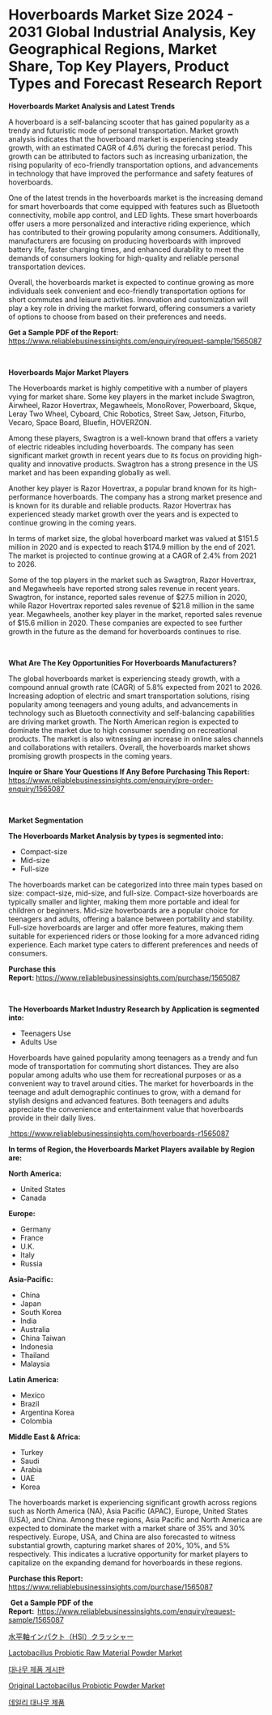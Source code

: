 <p><h1>Hoverboards Market Size 2024 - 2031 Global Industrial Analysis, Key Geographical Regions, Market Share, Top Key Players, Product Types and Forecast Research Report</h1></p><p><strong>Hoverboards Market Analysis and Latest Trends</strong></p>
<p><p>A hoverboard is a self-balancing scooter that has gained popularity as a trendy and futuristic mode of personal transportation. Market growth analysis indicates that the hoverboard market is experiencing steady growth, with an estimated CAGR of 4.6% during the forecast period. This growth can be attributed to factors such as increasing urbanization, the rising popularity of eco-friendly transportation options, and advancements in technology that have improved the performance and safety features of hoverboards.</p><p>One of the latest trends in the hoverboards market is the increasing demand for smart hoverboards that come equipped with features such as Bluetooth connectivity, mobile app control, and LED lights. These smart hoverboards offer users a more personalized and interactive riding experience, which has contributed to their growing popularity among consumers. Additionally, manufacturers are focusing on producing hoverboards with improved battery life, faster charging times, and enhanced durability to meet the demands of consumers looking for high-quality and reliable personal transportation devices.</p><p>Overall, the hoverboards market is expected to continue growing as more individuals seek convenient and eco-friendly transportation options for short commutes and leisure activities. Innovation and customization will play a key role in driving the market forward, offering consumers a variety of options to choose from based on their preferences and needs.</p></p>
<p><strong>Get a Sample PDF of the Report:&nbsp;</strong> <a href="https://www.reliablebusinessinsights.com/enquiry/request-sample/1565087">https://www.reliablebusinessinsights.com/enquiry/request-sample/1565087</a></p>
<p>&nbsp;</p>
<p><strong>Hoverboards Major Market Players</strong></p>
<p><p>The Hoverboards market is highly competitive with a number of players vying for market share. Some key players in the market include Swagtron, Airwheel, Razor Hovertrax, Megawheels, MonoRover, Powerboard, Skque, Leray Two Wheel, Cyboard, Chic Robotics, Street Saw, Jetson, Fiturbo, Vecaro, Space Board, Bluefin, HOVERZON.</p><p>Among these players, Swagtron is a well-known brand that offers a variety of electric rideables including hoverboards. The company has seen significant market growth in recent years due to its focus on providing high-quality and innovative products. Swagtron has a strong presence in the US market and has been expanding globally as well.</p><p>Another key player is Razor Hovertrax, a popular brand known for its high-performance hoverboards. The company has a strong market presence and is known for its durable and reliable products. Razor Hovertrax has experienced steady market growth over the years and is expected to continue growing in the coming years.</p><p>In terms of market size, the global hoverboard market was valued at $151.5 million in 2020 and is expected to reach $174.9 million by the end of 2021. The market is projected to continue growing at a CAGR of 2.4% from 2021 to 2026.</p><p>Some of the top players in the market such as Swagtron, Razor Hovertrax, and Megawheels have reported strong sales revenue in recent years. Swagtron, for instance, reported sales revenue of $27.5 million in 2020, while Razor Hovertrax reported sales revenue of $21.8 million in the same year. Megawheels, another key player in the market, reported sales revenue of $15.6 million in 2020. These companies are expected to see further growth in the future as the demand for hoverboards continues to rise.</p></p>
<p>&nbsp;</p>
<p><strong>What Are The Key Opportunities For Hoverboards Manufacturers?</strong></p>
<p><p>The global hoverboards market is experiencing steady growth, with a compound annual growth rate (CAGR) of 5.8% expected from 2021 to 2026. Increasing adoption of electric and smart transportation solutions, rising popularity among teenagers and young adults, and advancements in technology such as Bluetooth connectivity and self-balancing capabilities are driving market growth. The North American region is expected to dominate the market due to high consumer spending on recreational products. The market is also witnessing an increase in online sales channels and collaborations with retailers. Overall, the hoverboards market shows promising growth prospects in the coming years.</p></p>
<p><strong>Inquire or Share Your Questions If Any Before Purchasing This Report:</strong> <a href="https://www.reliablebusinessinsights.com/enquiry/pre-order-enquiry/1565087">https://www.reliablebusinessinsights.com/enquiry/pre-order-enquiry/1565087</a></p>
<p>&nbsp;</p>
<p><strong>Market Segmentation</strong></p>
<p><strong>The Hoverboards Market Analysis by types is segmented into:</strong></p>
<p><ul><li>Compact-size</li><li>Mid-size</li><li>Full-size</li></ul></p>
<p><p>The hoverboards market can be categorized into three main types based on size: compact-size, mid-size, and full-size. Compact-size hoverboards are typically smaller and lighter, making them more portable and ideal for children or beginners. Mid-size hoverboards are a popular choice for teenagers and adults, offering a balance between portability and stability. Full-size hoverboards are larger and offer more features, making them suitable for experienced riders or those looking for a more advanced riding experience. Each market type caters to different preferences and needs of consumers.</p></p>
<p><strong>Purchase this Report:&nbsp;</strong><a href="https://www.reliablebusinessinsights.com/purchase/1565087">https://www.reliablebusinessinsights.com/purchase/1565087</a></p>
<p>&nbsp;</p>
<p><strong>The Hoverboards Market Industry Research by Application is segmented into:</strong></p>
<p><ul><li>Teenagers Use</li><li>Adults Use</li></ul></p>
<p><p>Hoverboards have gained popularity among teenagers as a trendy and fun mode of transportation for commuting short distances. They are also popular among adults who use them for recreational purposes or as a convenient way to travel around cities. The market for hoverboards in the teenage and adult demographic continues to grow, with a demand for stylish designs and advanced features. Both teenagers and adults appreciate the convenience and entertainment value that hoverboards provide in their daily lives.</p></p>
<p><a href="https://www.reliablebusinessinsights.com/hoverboards-r1565087">&nbsp;https://www.reliablebusinessinsights.com/hoverboards-r1565087</a></p>
<p><strong>In terms of Region, the Hoverboards Market Players available by Region are:</strong></p>
<p>
    <p> <strong> North America: </strong>
        <ul>
            <li>United States</li>
            <li>Canada</li>
        </ul>
        </p> 
    <p> <strong> Europe: </strong>
        <ul>
            <li>Germany</li>
            <li>France</li>
            <li>U.K.</li>
            <li>Italy</li>
            <li>Russia</li>
        </ul>
        </p> 
    <p> <strong> Asia-Pacific: </strong>
        <ul>
            <li>China</li>
            <li>Japan</li>
            <li>South Korea</li>
            <li>India</li>
            <li>Australia</li>
            <li>China Taiwan</li>
            <li>Indonesia</li>
            <li>Thailand</li>
            <li>Malaysia</li>
        </ul>
        </p> 
    <p> <strong> Latin America: </strong>
        <ul>
            <li>Mexico</li>
            <li>Brazil</li>
            <li>Argentina Korea</li>
            <li>Colombia</li>
        </ul>
        </p> 
    <p> <strong> Middle East & Africa: </strong>
        <ul>
            <li>Turkey</li>
            <li>Saudi</li>
            <li>Arabia</li>
            <li>UAE</li>
            <li>Korea</li>
        </ul>
    </p>
    </p>
<p><p>The hoverboards market is experiencing significant growth across regions such as North America (NA), Asia Pacific (APAC), Europe, United States (USA), and China. Among these regions, Asia Pacific and North America are expected to dominate the market with a market share of 35% and 30% respectively. Europe, USA, and China are also forecasted to witness substantial growth, capturing market shares of 20%, 10%, and 5% respectively. This indicates a lucrative opportunity for market players to capitalize on the expanding demand for hoverboards in these regions.</p></p>
<p><strong>Purchase this Report: </strong><a href="https://www.reliablebusinessinsights.com/purchase/1565087">https://www.reliablebusinessinsights.com/purchase/1565087</a></p>
<p>&nbsp;<strong>Get a Sample PDF of the Report:&nbsp;&nbsp;</strong><a href="https://www.reliablebusinessinsights.com/enquiry/request-sample/1565087">https://www.reliablebusinessinsights.com/enquiry/request-sample/1565087</a></p>
<p><strong></strong></p>
<p><p><a href="https://medium.com/@chelsealowe1964/%E6%AC%A1%E3%81%AE%E6%96%87%E7%AB%A0%E3%82%92%E6%97%A5%E6%9C%AC%E8%AA%9E%E3%81%AB%E7%BF%BB%E8%A8%B3%E3%81%97%E3%81%BE%E3%81%99-%E6%B0%B4%E5%B9%B3%E3%82%B7%E3%83%A3%E3%83%95%E3%83%88%E3%82%A4%E3%83%B3%E3%83%91%E3%82%AF%E3%83%88-hsi-%E3%82%AF%E3%83%A9%E3%83%83%E3%82%B7%E3%83%A3%E3%83%BC%E3%81%AE%E4%B8%96%E7%95%8C%E5%B8%82%E5%A0%B4-%E3%82%BF%E3%82%A4%E3%83%97-%E3%82%A2%E3%83%97%E3%83%AA%E3%82%B1%E3%83%BC%E3%82%B7%E3%83%A7%E3%83%B3-%E5%B8%82%E5%A0%B4%E3%83%97%E3%83%AC%E3%82%A4%E3%83%A4%E3%83%BC-%E5%9C%B0%E5%9F%9F%E5%88%A5%E6%88%90%E9%95%B7%E5%88%86%E6%9E%90-%E3%81%8A%E3%82%88%E3%81%B3%E5%B0%86%E6%9D%A5%E3%81%AE%E3%82%B7%E3%83%8A%E3%83%AA%E3%82%AA-2024%E5%B9%B4-2031%E5%B9%B4-4e2c92b337cd">水平軸インパクト（HSI）クラッシャー</a></p><p><a href="https://github.com/Sinjinluong3e0awx2m195k76/Market-Research-Report-List-3/blob/main/lactobacillus-probiotic-raw-material-powder-market.md">Lactobacillus Probiotic Raw Material Powder Market</a></p><p><a href="https://github.com/GabrielBlanda5656/Market-Research-Report-List-2/blob/main/1951461147041.md">대나무 제품 게시판</a></p><p><a href="https://github.com/shotows/Market-Research-Report-List-3/blob/main/original-lactobacillus-probiotic-powder-market.md">Original Lactobacillus Probiotic Powder Market</a></p><p><a href="https://github.com/rick7624/Market-Research-Report-List-1/blob/main/6111344147042.md">데일리 대나무 제품</a></p></p>